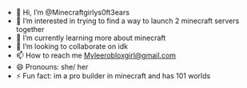 - 👋 Hi, I’m @Minecraftgirlys0ft3ears
- 👀 I’m interested in trying to find a way to launch 2 minecraft servers together
- 🌱 I’m currently learning more about minecraft
- 💞️ I’m looking to collaborate on idk
- 📫 How to reach me Myleerobloxgirl@gmail.com
- 😄 Pronouns: she/ her
- ⚡ Fun fact: im a pro builder in minecraft and has 101 worlds 

<!---
Minecraftgirlys0ft3ears/Minecraftgirlys0ft3ears is a ✨ special ✨ repository because its `README.md` (this file) appears on your GitHub profile.
You can click the Preview link to take a look at your changes.
--->
